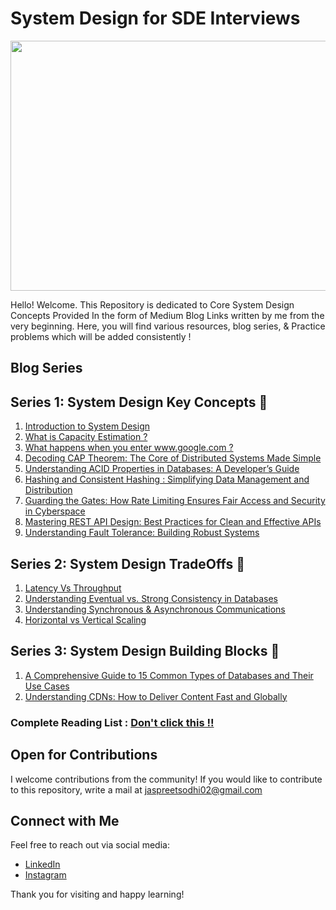 # System Design for SDE Interviews


<p align="center">

  <img src="https://github.com/user-attachments/assets/a777e351-7807-4721-8552-617a42d96288" width="600" height="400">
</p>

Hello! Welcome. This Repository is dedicated to Core System Design Concepts Provided In the form of Medium Blog Links written by me from the very beginning. Here, you will find various resources, blog series, & Practice problems which will be added consistently  !

## Blog Series

## Series 1: System Design Key Concepts 🚀
1. [Introduction to System Design](https://jaspreetsodhi02.medium.com/beginner-friendly-introduction-to-system-design-f19bcc2f6e72)
3. [What is Capacity Estimation ?](https://jaspreetsodhi02.medium.com/capacity-estimation-in-system-design-c2cb13281124)
4. [What happens when you enter www.google.com ?](https://jaspreetsodhi02.medium.com/what-happens-when-you-enter-www-google-com-or-any-website-d32f76b5f08d)
5. [Decoding CAP Theorem: The Core of Distributed Systems Made Simple](https://jaspreetsodhi02.medium.com/decoding-cap-theorem-the-core-of-distributed-systems-made-simple-282f0964a794)
6. [Understanding ACID Properties in Databases: A Developer’s Guide](https://medium.com/@jaspreetsodhi02/understanding-acid-properties-in-databases-a-developers-guide-82e81dcb02f8)
7. [Hashing and Consistent Hashing : Simplifying Data Management and Distribution](https://jaspreetsodhi02.medium.com/hashing-and-consistent-hashing-simplifying-data-management-and-distribution-1c662ad0d32a)
8. [Guarding the Gates: How Rate Limiting Ensures Fair Access and Security in Cyberspace](https://jaspreetsodhi02.medium.com/guarding-the-gates-how-rate-limiting-ensures-fair-access-and-security-in-cyberspace-e935b2fafc8b)
9. [Mastering REST API Design: Best Practices for Clean and Effective APIs](https://jaspreetsodhi02.medium.com/mastering-rest-api-design-best-practices-for-clean-and-effective-apis-efc70cdf996a)
10. [Understanding Fault Tolerance: Building Robust Systems](https://jaspreetsodhi02.medium.com/understanding-fault-tolerance-building-robust-systems-20676e133121)



## Series 2: System Design TradeOffs 🚀
1. [Latency Vs Throughput](https://jaspreetsodhi02.medium.com/latency-vs-throughput-2903ed81601e)
2. [Understanding Eventual vs. Strong Consistency in Databases](https://jaspreetsodhi02.medium.com/understanding-eventual-vs-strong-consistency-in-databases-f3c23c77d26a)
3. [Understanding Synchronous & Asynchronous Communications](https://medium.com/@jaspreetsodhi02/understanding-synchronous-asynchronous-communication-2bb877f57c59)
4. [Horizontal vs Vertical Scaling](https://jaspreetsodhi02.medium.com/horizontal-vs-vertical-scaling-simplified-64ad7185709c)




## Series 3: System Design Building Blocks 🚀

1. [A Comprehensive Guide to 15 Common Types of Databases and Their Use Cases](https://jaspreetsodhi02.medium.com/a-comprehensive-guide-to-15-common-types-of-databases-and-their-use-cases-ab4aaff49a6d)
2. [Understanding CDNs: How to Deliver Content Fast and Globally](https://jaspreetsodhi02.medium.com/understanding-cdns-how-to-deliver-content-fast-and-globally-ea8c2d688520)


### Complete Reading List : [Don't click this !!](https://jaspreetsodhi02.medium.com/list/system-design-series-f5054fed26fd)

## Open for Contributions

I welcome contributions from the community! If you would like to contribute to this repository, write a mail at jaspreetsodhi02@gmail.com

## Connect with Me

Feel free to reach out via social media:

- [LinkedIn](https://www.linkedin.com/in/jaspreetsodhi482/)
- [Instagram](https://www.instagram.com/jaspreet.dev)

Thank you for visiting and happy learning!
